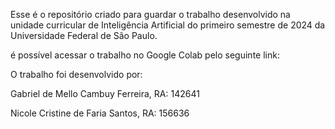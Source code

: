 Esse é o repositório criado para guardar o trabalho desenvolvido na unidade curricular de Inteligência Artificial do primeiro semestre de 2024 da Universidade Federal de São Paulo.

é possível acessar o trabalho no Google Colab pelo seguinte link: 

O trabalho foi desenvolvido por:

Gabriel de Mello Cambuy Ferreira, RA: 142641 

Nicole Cristine de Faria Santos, RA: 156636

